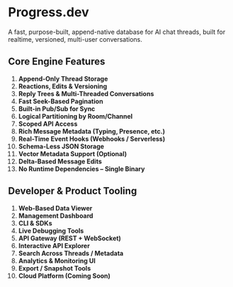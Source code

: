 
# Progress.dev
A fast, purpose-built, append-native database for AI chat threads, built for realtime, versioned, multi-user conversations.

## Core Engine Features
1. **Append-Only Thread Storage**  
2. **Reactions, Edits & Versioning**  
3. **Reply Trees & Multi-Threaded Conversations**  
4. **Fast Seek-Based Pagination**  
5. **Built-in Pub/Sub for Sync**  
6. **Logical Partitioning by Room/Channel**  
7. **Scoped API Access**  
8. **Rich Message Metadata (Typing, Presence, etc.)**  
9. **Real-Time Event Hooks (Webhooks / Serverless)**  
10. **Schema-Less JSON Storage**  
11. **Vector Metadata Support (Optional)**  
12. **Delta-Based Message Edits**  
13. **No Runtime Dependencies – Single Binary**


## Developer & Product Tooling
1. **Web-Based Data Viewer**  
2. **Management Dashboard**  
3. **CLI & SDKs**  
4. **Live Debugging Tools**  
5. **API Gateway (REST + WebSocket)**  
6. **Interactive API Explorer**  
7. **Search Across Threads / Metadata**  
8. **Analytics & Monitoring UI**  
9. **Export / Snapshot Tools**  
10. **Cloud Platform (Coming Soon)**
